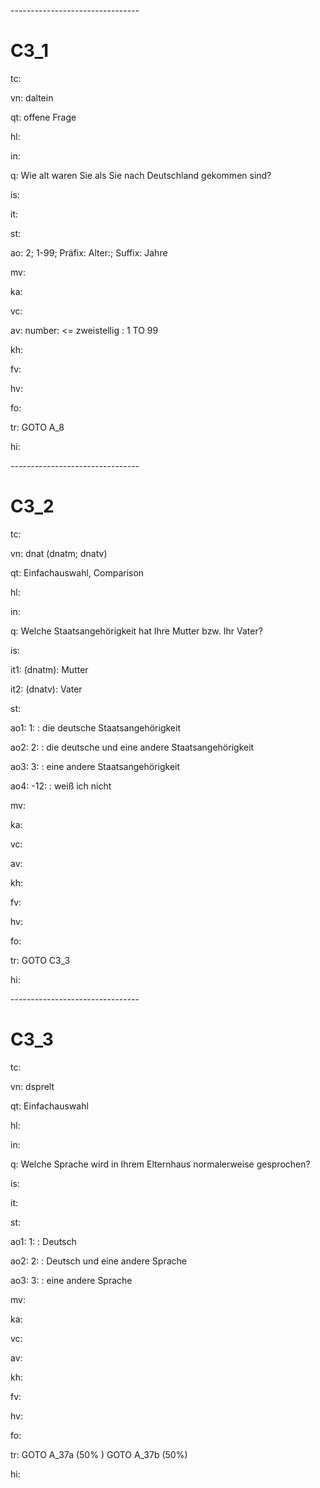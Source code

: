 \--------------------------------

C3_1
=

tc:

vn: daltein

qt: offene Frage

hl:

in:

q: Wie alt waren Sie als Sie nach Deutschland gekommen sind?

is:

it:

st:

ao: 2; 1-99; Präfix: Alter:; Suffix: Jahre

mv:

ka:

vc:

av: number: \<= zweistellig : 1 TO 99

kh:

fv:

hv:

fo:

tr: GOTO A_8

hi:

\--------------------------------

C3_2
=

tc:

vn: dnat (dnatm; dnatv)

qt: Einfachauswahl, Comparison

hl:

in:

q: Welche Staatsangehörigkeit hat Ihre Mutter bzw. Ihr Vater?

is:

it1: (dnatm): Mutter

it2: (dnatv): Vater

st:

ao1: 1: : die deutsche Staatsangehörigkeit

ao2: 2: : die deutsche und eine andere Staatsangehörigkeit

ao3: 3: : eine andere Staatsangehörigkeit

ao4: -12: : weiß ich nicht

mv:

ka:

vc:

av:

kh:

fv:

hv:

fo:

tr: GOTO C3_3

hi:

\--------------------------------

C3_3
=

tc:

vn: dsprelt

qt: Einfachauswahl

hl:

in:

q: Welche Sprache wird in Ihrem Elternhaus normalerweise gesprochen?

is:

it:

st:

ao1: 1: : Deutsch

ao2: 2: : Deutsch und eine andere Sprache

ao3: 3: : eine andere Sprache

mv:

ka:

vc:

av:

kh:

fv:

hv:

fo:

tr: GOTO A_37a (50% )
    GOTO A_37b (50%)

hi:
